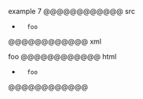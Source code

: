 example 7
@@@@@@@@@@@@ src
-		foo
@@@@@@@@@@@@ xml
<?xml version="1.0" encoding="UTF-8"?>
<!DOCTYPE document SYSTEM "CommonMark.dtd">
<document xmlns="http://commonmark.org/xml/1.0">
  <list type="bullet" tight="true">
    <item>
      <code_block>  foo
</code_block>
    </item>
  </list>
</document>
@@@@@@@@@@@@ html
<ul>
<li>
<pre><code>  foo
</code></pre>
</li>
</ul>
@@@@@@@@@@@@
